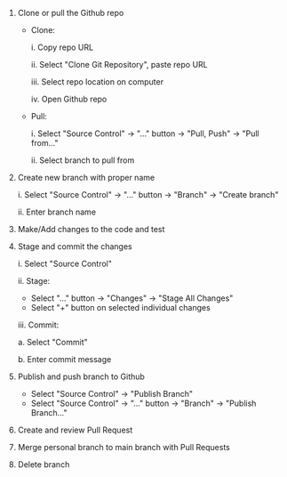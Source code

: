1. Clone or pull the Github repo
   - Clone:
   
      i. Copy repo URL
     
      ii. Select "Clone Git Repository", paste repo URL
     
      iii. Select repo location on computer
     
      iv. Open Github repo
   - Pull:
   
      i. Select "Source Control" -> "..." button -> "Pull, Push" -> "Pull from..."
     
      ii. Select branch to pull from

2. Create new branch with proper name

   i. Select "Source Control" -> "..." button -> "Branch" -> "Create branch"
  
   ii. Enter branch name
  
3. Make/Add changes to the code and test 

4. Stage and commit the changes

   i. Select "Source Control"
  
   ii. Stage:
     - Select "..." button -> "Changes" -> "Stage All Changes"
     - Select "+" button on selected individual changes
     
   iii. Commit:
   
      a. Select "Commit"
     
      b. Enter commit message
     
5. Publish and push branch to Github
   - Select "Source Control" -> "Publish Branch"
   - Select "Source Control" -> "..." button -> "Branch" -> "Publish Branch..."

6. Create and review Pull Request

7. Merge personal branch to main branch with Pull Requests

8. Delete branch
